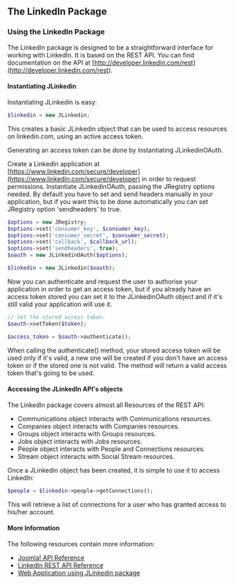## The LinkedIn Package

### Using the LinkedIn Package

The LinkedIn package is designed to be a straightforward interface for working with LinkedIn. It is based on the REST API. You can find documentation on the API at [http://developer.linkedin.com/rest](http://developer.linkedin.com/rest).

#### Instantiating JLinkedin

Instantiating JLinkedin is easy:

```php
$linkedin = new JLinkedin;
```

This creates a basic JLinkedin object that can be used to access resources on linkedin.com, using an active access token.

Generating an access token can be done by instantiating JLinkedinOAuth.

Create a LinkedIn application at [https://www.linkedin.com/secure/developer](https://www.linkedin.com/secure/developer) in order to request permissions.
Instantiate JLinkedinOAuth, passing the JRegistry options needed. By default you have to set and send headers manually in your application, but if you want this to be done automatically you can set JRegistry option 'sendheaders' to true.

```php
$options = new JRegistry;
$options->set('consumer_key', $consumer_key);
$options->set('consumer_secret', $consumer_secret);
$options->set('callback', $callback_url);
$options->set('sendheaders', true);
$oauth = new JLinkedinOAuth($options);

$linkedin = new JLinkedin($oauth);
```

Now you can authenticate and request the user to authorise your application in order to get an access token, but if you already have an access token stored you can set it to the JLinkedinOAuth object and if it's still valid your application will use it.

```php
// Set the stored access token.
$oauth->setToken($token);

$access_token = $oauth->authenticate();
```

When calling the authenticate() method, your stored access token will be used only if it's valid, a new one will be created if you don't have an access token or if the stored one is not valid. The method will return a valid access token that's going to be used.

#### Accessing the JLinkedIn API's objects

The LinkedIn package covers almost all Resources of the REST API:
* Communications object interacts with Communications resources.
* Companies object interacts with Companies resources.
* Groups object interacts with Groups resources.
* Jobs object interacts with Jobs resources.
* People object interacts with People and Connections resources.
* Stream object interacts with Social Stream resources.

Once a JLinkedin object has been created, it is simple to use it to access LinkedIn:

```php
$people = $linkedin->people->getConnections();
```

This will retrieve a list of connections for a user who has granted access to his/her account.

#### More Information

The following resources contain more information:
* [Joomla! API Reference](http://api.joomla.org)
* [LinkedIn REST API Reference](http://developer.linkedin.com/rest)
* [Web Application using JLinkedin package](https://gist.github.com/3258864)
